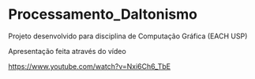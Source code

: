 # Processamento_Daltonismo
Projeto desenvolvido para disciplina de Computação Gráfica (EACH USP)

Apresentação feita através do vídeo 

https://www.youtube.com/watch?v=Nxi6Ch6_TbE
